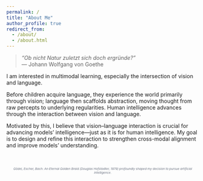 ```yaml
---
permalink: /
title: "About Me"
author_profile: true
redirect_from: 
  - /about/
  - /about.html
---
```


> *“Ob nicht Natur zuletzt sich doch ergründe?”*  
> — Johann Wolfgang von Goethe

I am interested in multimodal learning, especially the intersection of vision and language.

Before children acquire language, they experience the world primarily through vision; language then scaffolds abstraction, moving thought from raw percepts to underlying regularities. Human intelligence advances through the interaction between vision and language.

Motivated by this, I believe that vision–language interaction is crucial for advancing models’ intelligence—just as it is for human intelligence. My goal is to design and refine this interaction to strengthen cross-modal alignment and improve models’ understanding.

<p style="display:block;text-align:center;font-size:0.5rem;color:#6b7280;font-style:italic;margin-top:3rem;margin-bottom:0.5rem">
  <em>Gödel, Escher, Bach: An Eternal Golden Braid</em> (Douglas Hofstadter, 1979) profoundly shaped my decision to pursue artificial intelligence.
</p>
